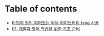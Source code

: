 # Table of contents

* [타입이 정의 되어있는 외부 라이브러리 type 사용](README.md)
* [01. 개발자 영어 학습을 위한 기초 준비](01..md)
